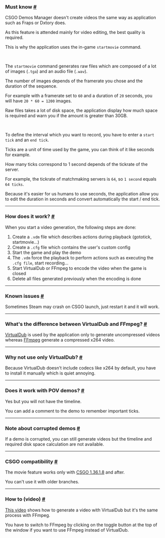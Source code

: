 <a class="anchor" id="must-known"></a>

### Must know [#](/docs/movie/getting-started#must-known)

CSGO Demos Manager doesn't create videos the same way as application such as Fraps or Dxtory does.

As this feature is attended mainly for video editing, the best quality is required.

This is why the application uses the in-game `startmovie` command.

<br />

The `startmovie` command generates raw files which are composed of a lot of images (`.tga`) and an audio file (`.wav`).

The number of images depends of the framerate you chose and the duration of the sequence.

For example with a framerate set to `60` and a duration of `20` seconds, you will have `20 * 60 = 1200` images.

<p class="has-text-warning">
Raw files takes a lot of disk space, the application display how much space is required and warn you if the amount is greater than 30GB.
</p>

<br />

To define the interval which you want to record, you have to enter a `start tick` and an `end tick`.

Ticks are a unit of time used by the game, you can think of it like seconds for example.

How many ticks correspond to 1 second depends of the tickrate of the server.

For example, the tickrate of matchmaking servers is `64`, so `1 second` equals `64 ticks`.

<p class="has-text-warning">
Because it's easier for us humans to use seconds, the application allow you to edit the duration in seconds and convert automatically the start / end tick.
</p>

---

<a class="anchor" id="how-it-works"></a>

### How does it work? [#](/docs/movie/getting-started#how-it-works)

When you start a video generation, the following steps are done:

1. Create a `.vdm` file which describes actions during playback (gototick, startmovie...)
2. Create a `.cfg` file which contains the user's custom config
3. Start the game and play the demo
4. The `.vdm` force the playback to perform actions such as executing the `.cfg file`, start recording...
5. Start VirtualDub or FFmpeg to encode the video when the game is closed
6. Delete all files generated previously when the encoding is done

---

<a class="anchor" id="known-issues"></a>

### Known issues [#](/docs/movie/getting-started#known-issues)

Sometimes Steam may crash on CSGO launch, just restart it and it will work.

---

<a class="anchor" id="vd-ffmpeg"></a>

### What's the difference between VirtualDub and FFmpeg? [#](/docs/movie/getting-started#vd-ffmpeg)

[VirtualDub](http://www.virtualdub.org/) is used by the application only to generate uncompressed videos whereas [FFmpeg](https://www.ffmpeg.org/) generate a compressed x264 video.

---

<a class="anchor" id="why-vd"></a>

### Why not use only VirtualDub? [#](/docs/movie/getting-started#why-vd)

Because VirtualDub doesn't include codecs like x264 by default, you have to install it manually which is quiet annoying.

---

<a class="anchor" id="pov-demos"></a>

### Does it work with POV demos? [#](/docs/movie/getting-started#pov-demos)

Yes but you will not have the timeline.

You can add a comment to the demo to remember important ticks.

---

<a class="anchor" id="corrupted-demos"></a>

### Note about corrupted demos [#](/docs/movie/getting-started#corrupted-demos)

If a demo is corrupted, you can still generate videos but the timeline and required disk space calculation are not available.

---

<a class="anchor" id="csgo-compatibility"></a>

### CSGO compatibility [#](/docs/movie/getting-started#csgo-compatibility)

The movie feature works only with [CSGO 1.36.1.8](http://blog.counter-strike.net/index.php/2017/12/19817/) and after.

You can't use it with older branches.

---

<a class="anchor" id="howto-video"></a>

### How to (video) [#](/docs/movie/getting-started#howto-video)

[This video](https://www.youtube.com/watch?v=83anQLF9z18) shows how to generate a video with VirtualDub but it's the same process with FFmpeg.

You have to switch to FFmpeg by clicking on the toggle button at the top of the window if you want to use FFmpeg instead of VirtualDub.
